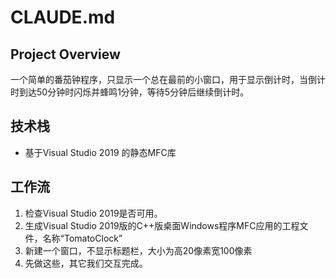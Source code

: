 # CLAUDE.md

## Project Overview

一个简单的番茄钟程序，只显示一个总在最前的小窗口，用于显示倒计时，当倒计时到达50分钟时闪烁并蜂鸣1分钟，等待5分钟后继续倒计时。

## 技术栈

- 基于Visual Studio 2019 的静态MFC库

## 工作流
1. 检查Visual Studio 2019是否可用。
2. 生成Visual Studio 2019版的C++版桌面Windows程序MFC应用的工程文件，名称“TomatoClock”
3. 新建一个窗口，不显示标题栏，大小为高20像素宽100像素
4. 先做这些，其它我们交互完成。
